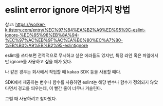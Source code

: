 # eslint error ignore 여러가지 방법 

참고: https://worker-k.tistory.com/entry/%EC%97%84%EA%B2%A9%ED%95%9C-eslint-ignore-%ED%95%98%EB%8A%94-%EC%97%AC%EB%9F%AC%EA%B0%80%EC%A7%80-%EB%B0%A9%EB%B2%95-eslintignore

eslint를 쓰다보면 전역적으로 무시하고 싶은 에러들도 있지만, 특정 라인 혹은 파일에서만 ignore를 사용하고 싶을 때가 있다.

나 같은 경우는 회사에서 작업할 때 kakao SDK 등을 사용할 때다.

SDK에서 제공하는 변수나 함수를 사용하면 eslint는 해당 변수나 함수가 정의되지 않았다면서 경고를 띄우는데, 이 빨간 줄이 너무나 거슬린다.

그럴 때 사용하려고 찾아봤다.